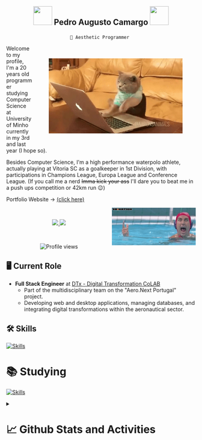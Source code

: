 <h2 align="center">
    <img src="https://github.com/seanprashad/slackmoji/blob/master/emoji/parrots/parrot-brazil.gif" height="50" width="50">
    Pedro Augusto Camargo 
    <img src="https://github.com/seanprashad/slackmoji/blob/master/emoji/parrots/parrot-portugal.gif" height="50" width="50">
</h2>
<p align="center"><code align="center">📌 Aesthetic Programmer </code></p>
<p>
    <img style="padding: 35px;" align="right" height="200" src="https://github.com/pedroacamargo/pedroacamargo/blob/main/assets/catprogramming.gif">
    <img align="right" height ="250" width="10"src="https://camo.githubusercontent.com/9485eb85e98b5b6ccec8e16dc28a278283ad020fdd8fde03c22fe2be6539816b/68747470733a2f2f6173736574732e6a756d7073656c6c65722e636f6d2f73746f72652f696e636f6d706c657465706f727472616974732f7468656d65732f3130313636362f6f7074696f6e732f323936333634322f53454d2532304e4144412e706e673f31353233373431303030">
    Welcome to my profile, I'm a 20 years old programmer studying Computer Science at University of Minho currently in my 3rd and last year (I hope so).
    </p> 
    
Besides Computer Science, I'm a high performance waterpolo athlete, actually playing at Vitoria SC as a goalkeeper in 1st Division, with participations in Champions League, Europa League and Conference League. (If you call me a nerd ~~Imma kick your ass~~ I'll dare you to beat me in a push ups competition or 42km run 😉)

<p> Portfolio Website -> <a href="https://camargo-dev.vercel.app">(click here)</a> </p>
<img align="right" height="100" src="https://github.com/pedroacamargo/pedroacamargo/blob/main/assets/waterpolo.gif">
<br>

<p align="center">
    
  <a href="https://www.instagram.com/pedroa_camargo/">
    <img src="https://skillicons.dev/icons?i=instagram" />
  </a>
    
  <a href="https://twitter.com/pedroaugennes/">
    <img src="https://skillicons.dev/icons?i=twitter" />
  </a>
</p>
<br>
    
<p align="center">
    <img src="https://komarev.com/ghpvc/?username=pedroacamargo&color=191b1e" alt="Profile views" />
</p>


## 🖥️ Current Role

- **Full Stack Engineer** at [DTx - Digital Transformation CoLAB](https://dtx-colab.pt/)
  - Part of the multidisciplinary team on the "Aero.Next Portugal" project.
  - Developing web and desktop applications, managing databases, and integrating digital transformations within the aeronautical sector.

## 🛠 Skills

[![Skills](https://skillicons.dev/icons?i=html,css,js,ts,haskell,c,cpp,py,nestjs,react,bootstrap,tailwind,sass,styledcomponents,nextjs,prisma,bash,redux,firebase,git,github,linux)](https://skillicons.dev)

<h1><strong>📚 Studying</strong></h1>

[![Skills](https://skillicons.dev/icons?i=flutter,dart,cs)](https://skillicons.dev)



<details>
    <summary><h1>📈 Github Stats and Activities</h1></summary>
    <p align="center">
        <img height='195px' src="https://github-readme-stats.vercel.app/api?username=pedroacamargo&show_icons=true=anuraghazra&show_icons=true&theme=aura" alt="evander stats"/>
        <img height='195px' src="https://github-readme-stats.vercel.app/api/top-langs/?username=pedroacamargo&layout=compact&theme=aura" alt="evander stats"/>
        <img src="https://github-readme-streak-stats.herokuapp.com/?user={pedroacamargo}&theme={tokyonight}">
    </p>
    <p align="center"><a href="https://tryhackme.com/p/Pedroca"><img src="https://tryhackme-badges.s3.amazonaws.com/Pedroca.png" alt="TryHackMe"></a></p>
</details>

